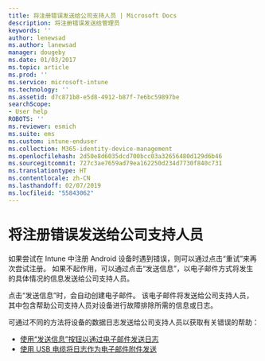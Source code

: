 ```yaml
---
title: 将注册错误发送给公司支持人员 | Microsoft Docs
description: 将注册错误发送给管理员
keywords: ''
author: lenewsad
ms.author: lanewsad
manager: dougeby
ms.date: 01/03/2017
ms.topic: article
ms.prod: ''
ms.service: microsoft-intune
ms.technology: ''
ms.assetid: d7c871b8-e5d8-4912-b87f-7e6bc59897be
searchScope:
- User help
ROBOTS: ''
ms.reviewer: esmich
ms.suite: ems
ms.custom: intune-enduser
ms.collection: M365-identity-device-management
ms.openlocfilehash: 2d50e8d6035dcd700bcc03a32656480d129d6b46
ms.sourcegitcommit: 727c3ae7659ad79ea162250d234d7730f840c731
ms.translationtype: HT
ms.contentlocale: zh-CN
ms.lasthandoff: 02/07/2019
ms.locfileid: "55843062"
---
```

# <a name="send-enrollment-errors-to-your-company-support"></a>将注册错误发送给公司支持人员

如果尝试在 Intune 中注册 Android 设备时遇到错误，则可以通过点击“重试”来再次尝试注册。 如果不起作用，可以通过点击“发送信息”，以电子邮件方式将发生的具体情况的信息发送给公司支持人员。

点击“发送信息”时，会自动创建电子邮件。 该电子邮件将发送给公司支持人员，其中包含帮助公司支持人员对设备进行故障排除所需的信息或日志。

可通过不同的方法将设备的数据日志发送给公司支持人员以获取有关错误的帮助：

- [使用“发送信息”按钮以通过电子邮件发送日志](send-logs-to-your-it-admin-by-email-android.md)
- [使用 USB 电缆将日志作为电子邮件附件发送](send-logs-to-your-it-admin-using-cable-android.md)
